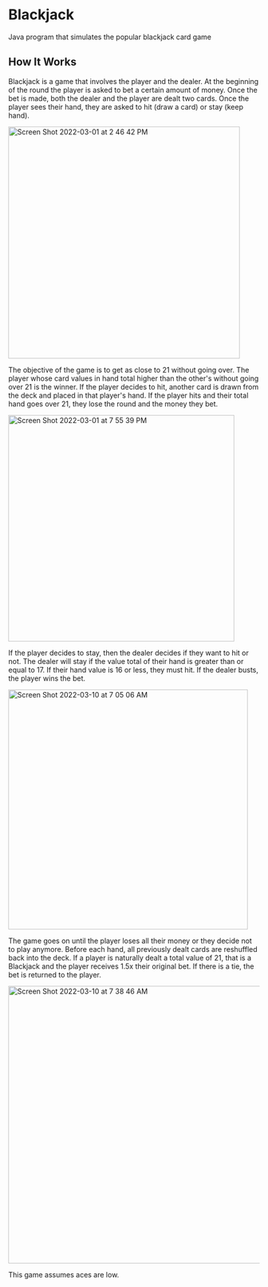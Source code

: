# Blackjack
Java program that simulates the popular blackjack card game

## How It Works
Blackjack is a game that involves the player and the dealer. At the beginning of the round the player is asked to bet a certain amount of money. Once the bet is made, both the dealer and the player are dealt two cards. Once the player sees their hand, they are asked to hit (draw a card) or stay (keep hand).

<img width="464" alt="Screen Shot 2022-03-01 at 2 46 42 PM" src="https://user-images.githubusercontent.com/54502182/156238023-68da2121-123d-4e30-9d52-cd5d0fbfea22.png">

The objective of the game is to get as close to 21 without going over. The player whose card values in hand total higher than the other's without going over 21 is the winner. If the player decides to hit, another card is drawn from the deck and placed in that player's hand. If the player hits and their total hand goes over 21, they lose the round and the money they bet.

<img width="453" alt="Screen Shot 2022-03-01 at 7 55 39 PM" src="https://user-images.githubusercontent.com/54502182/156274146-64a1d1c0-fbb7-4071-8598-74b1a90dd815.png">

If the player decides to stay, then the dealer decides if they want to hit or not. The dealer will stay if the value total of their hand is greater than or equal to 17. If their hand value is 16 or less, they must hit. If the dealer busts, the player wins the bet.

<img width="480" alt="Screen Shot 2022-03-10 at 7 05 06 AM" src="https://user-images.githubusercontent.com/54502182/157658354-d6496fe3-e210-47bf-93a8-10ae16a7bd70.png">

The game goes on until the player loses all their money or they decide not to play anymore. Before each hand, all previously dealt cards are reshuffled back into the deck. If a player is naturally dealt a total value of 21, that is a Blackjack and the player receives 1.5x their original bet. If there is a tie, the bet is returned to the player. 

<img width="555" alt="Screen Shot 2022-03-10 at 7 38 46 AM" src="https://user-images.githubusercontent.com/54502182/157663588-3958ebbe-2364-45a4-965c-53c7e98aa04f.png">

This game assumes aces are low.
